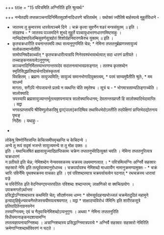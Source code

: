 +++
title = "15 पवित्रमिति अग्निरिति इति श्रुत्यर्थः"

+++
नन्वेतदपि तप्तकाञ्चनादिनिर्मितसुदर्शनादिधारणे चरितार्थम् । यथोक्तं ज्यौतिषे बार्हस्पत्ये मुहूर्तविधाने -  
* जातस्य तु कुमारस्य धारयेत्पञ्चमे दिने । चक्रं कृत्वा सुवर्णेन षडरं मन्त्रसंयुतम् ॥ इति ।  
संग्रहश्च - * जातस्य पञ्जमदिने शुभदे मुहूर्ते पञ्चायुधाभरणधारणमिष्टमाहुः ।  
नाभिप्रदेशपरिलम्बिसुवर्णसूत्रप्रोतं शिशोर्ग्रहनिवारणकैश्च युक्तम् ॥ इति ।  
* कृतचक्रधारीति वचनान्तरमपि तथा सत्यनुगुणमिति चेन्न; * नेमिना तप्ततनुर्ब्रह्मणस्सायुज्यं सलोकतामाप्नोतीति  
सामोपनिषदैकार्थ्यात् * कृतचक्रधारीत्यत्रापि णिनेरवश्यंभावार्थत्वात् सदा धारणं प्रतीयते । तच्चाङ्कनरूपत्वेऽनुगुणम्;  
काञ्चनादिनिर्मितस्याभरणान्तरवदेव सदातनत्वाभावप्रसङ्गात् । ततश्च कृतशब्देन स्मृतिसिद्धप्रतिष्ठार्चनादिसंस्कृतत्वं  
विवक्षितम् । ब्रह्मणः सायुज्यमिति; सायुज्यं समानभोगादियुक्तत्वम्, * परमं साम्यमुपैतीति श्रुतेः, * मम साधर्म्य  
मागताः, सर्गेऽपि नोपजायन्ते प्रलये न व्यथन्ति चेति स्मृतेश्च । सूत्रं च - * भोगमात्रसाम्यलिङ्गाच्चेति । सालोक्यादि  
त्रयस्यापि ब्रह्मसायुज्यान्तर्भूतत्वज्ञापनायात्र सालोक्याभिधानम्; देवतान्तरप्राप्तौ हि सालोक्यादिभेदावाप्तिः । यद्वा  
भगवत्प्राप्तावपि श्रीविष्णुलोकादिषु द्वार[पाला]कादिष्विव तथाविधभेदोऽस्तीति तदपेक्षिणां प्राप्तिभेदद्योतनाय पृथङ्  
निर्देशः । यथाहुः -  
-  
लोकेषु विष्णोर्निवसन्ति केचित्समीपमृच्छन्ति च केचिदन्ये ।  
अन्ये तु रूपं सदृशं भजन्ते सायुज्यमन्ये स तु मोक्ष उक्तः ॥  
इति । यथाभिलषितं ब्रह्मसायुज्यादिप्राप्तिकामः चक्रेण तप्ततनुर्भवेदित्युक्तं भवति । नेमिना तप्ततनुरित्यत्र चक्रधारणं  
न प्रतीयते इति चेन्न; नेमिशब्देन नेन्यवयवकस्य चक्रस्य लक्ष्यमाणत्वात् । * पवित्रमित्यग्निः अग्निर्वै सहस्रारः  
सहस्रारो नेमिः इति तत्पूर्ववाक्यानुरोधाच्च । चक्रपर्यायश्च नेमिशब्दो माधवार्येण नामानुक्रमण्यामुक्तः - * चक्रं  
चारिः पविर्नेमिः पृथक्चक्रस्य वाचकाः इति । एवं पविशब्दस्यात्र चक्रपर्यायत्वेन पठनात् * रथचक्रस्य धारायां वज्रे  
च पविरीरितः इति वेदनिघण्ट्वन्तरपठितः पविशब्दः शब्दान्तरम्; लाक्षणिको वा क्वचित्प्रयोगः । उपक्रमगतोऽर्थान्तर  
प्रसिद्धोऽग्निशब्दस्तत्र कथमिति चेत्; सौदर्शनस्य धाम्नः * सोमसूर्यदहनप्रभोज्जलं चक्रमेतदुदितं महामुने इत्याद्यहिर्बुध्न्यवचनैस्तेजस्त्रयीमयत्वश्रवणात् । यद्वा * साक्षादप्यविरोधं जैमिनिः इति शारीरकसूत्रे प्रतिपादितेनाग्रनयनेन  
तस्याग्नित्वम्; एवं च नैतृवाचिनेमिशब्दोऽप्यनुगुणः । अथवा * नेमिना तप्ततनुरिति विधीयमानाङ्कनदशायामग्नि  
तप्तत्वज्ञापनायाग्निशब्दः । अत्राग्निशब्दस्य प्रसिद्धाग्निमात्रपरत्वे * अग्निर्वै सहस्रारः सहस्रारो नेमिरिति क्रमेणाग्निशब्दार्थविवरणं न घटते ।